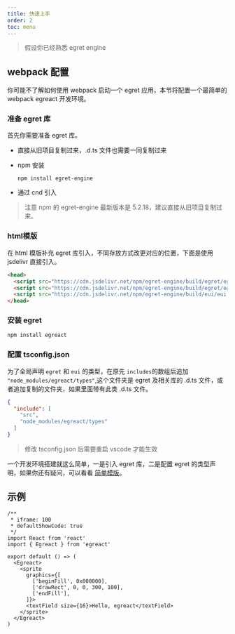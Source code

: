 ```yaml
---
title: 快速上手
order: 2
toc: menu
---
```


> 假设你已经熟悉 egret engine

## webpack 配置

你可能不了解如何使用 webpack 启动一个 egret 应用，本节将配置一个最简单的 webpack egreact 开发环境。

### 准备 egret 库

首先你需要准备 egret 库。

- 直接从旧项目复制过来，.d.ts 文件也需要一同复制过来

- npm 安装

  ```
  npm install egret-engine
  ```

- 通过 cnd 引入

> 注意 npm 的 egret-engine 最新版本是 5.2.18，建议直接从旧项目复制过来。

### html模版

在 html 模版补充 egret 库引入，不同存放方式改更对应的位置，下面是使用 jsdelivr 直接引入。

``` html
<head>
  <script src="https://cdn.jsdelivr.net/npm/egret-engine/build/egret/egret.min.js"></script>
  <script src="https://cdn.jsdelivr.net/npm/egret-engine/build/egret/egret.web.min.js"></script>
  <script src="https://cdn.jsdelivr.net/npm/egret-engine/build/eui/eui.min.js"></script>
</head>
```

### 安装 egret

``` bash
npm install egreact
```

### 配置 tsconfig.json

为了全局声明 `egret` 和 `eui` 的类型，在原先 `includes`的数组后追加 `"node_modules/egreact/types"`,这个文件夹是 egret 及相关库的 .d.ts 文件，或者追加复制的文件夹，如果里面带有此类 .d.ts 文件。

``` json
{
  "include": [
    "src",
    "node_modules/egreact/types" 
  ]
}
```

> 修改 tsconfig.json 后需要重启 vscode 才能生效

一个开发环境搭建就这么简单，一是引入 egret 库，二是配置 egret 的类型声明，如果你还有疑问，可以看看 [简单模版](https://github.com/xingxinglieo/egreact/tree/master/packages/dev)。

## 示例

```tsx
/**
 * iframe: 100
 * defaultShowCode: true
 */
import React from 'react'
import { Egreact } from 'egreact'

export default () => (
  <Egreact>
    <sprite
      graphics={[
        ['beginFill', 0x000000],
        ['drawRect', 0, 0, 300, 100],
        ['endFill'],
      ]}>
      <textField size={16}>Hello, egreact</textField>
    </sprite>
  </Egreact>
)
```

